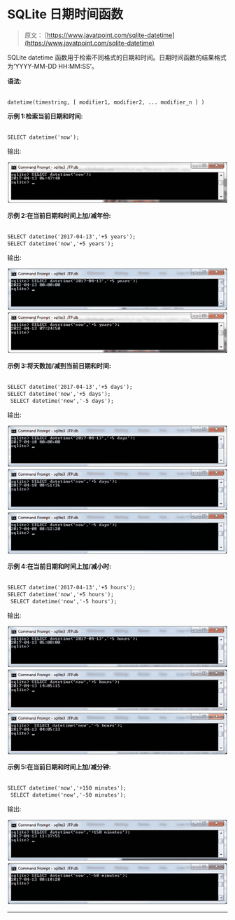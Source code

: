 # SQLite 日期时间函数

> 原文： [https://www.javatpoint.com/sqlite-datetime](https://www.javatpoint.com/sqlite-datetime)

SQLite datetime 函数用于检索不同格式的日期和时间。日期时间函数的结果格式为‘YYYY-MM-DD HH:MM:SS’。

**语法:**

```

datetime(timestring, [ modifier1, modifier2, ... modifier_n ] ) 

```

**示例 1:检索当前日期和时间:**

```

SELECT datetime('now');

```

输出:

![SQLite Datetime function 1](img/2ccea6e4742798797b2795c0e72f6bb0.png)

**示例 2:在当前日期和时间上加/减年份:**

```

SELECT datetime('2017-04-13','+5 years');
SELECT datetime('now','+5 years');

```

输出:

![SQLite Datetime function 2](img/07ace7f14e7e26f27541014a92c81605.png) ![SQLite Datetime function 3](img/362fae4bf8be25273c940678d777944b.png)

**示例 3:将天数加/减到当前日期和时间:**

```

SELECT datetime('2017-04-13','+5 days');
SELECT datetime('now','+5 days');
 SELECT datetime('now','-5 days');

```

输出:

![SQLite Datetime function 4](img/df1bb3b62e2c2e71bea3eefabfa9da44.png) ![SQLite Datetime function 5](img/13cc53d5b4686c7cd7b18e9e2568117a.png) ![SQLite Datetime function 6](img/07b84b7c1ff02440bbf7370409d6c80b.png)

**示例 4:在当前日期和时间上加/减小时:**

```

SELECT datetime('2017-04-13','+5 hours');
SELECT datetime('now','+5 hours');
 SELECT datetime('now','-5 hours');

```

输出:

![SQLite Datetime function 7](img/edceeaa4a89d258aaf3b4078a94a3c3a.png) ![SQLite Datetime function 8](img/a6662086a1f7efdd0f82eace989f0c0b.png) ![SQLite Datetime function 9](img/fa7cc6988a2e71107a03e1f7e70a15e6.png)

**示例 5:在当前日期和时间上加/减分钟:**

```

SELECT datetime('now','+150 minutes');
 SELECT datetime('now','-50 minutes');

```

输出:

![SQLite Datetime function 10](img/e277fce19dcbf1bd1d3db2347fe91bb3.png) ![SQLite Datetime function 11](img/3832c9c58f54ef28899d7b331b4e7bc2.png)

* * *